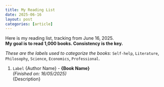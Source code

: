 ```yaml
---
title: My Reading List
date: 2025-06-16
layout: post
categories: [article]
---
```


Here is my reading list, tracking from June 16, 2025.  
**My goal is to read 1,000 books. Consistency is the key.**

*These are the labels used to categorize the books:* `Self-help`, `Literature`, `Philosophy`, `Science`, `Economics`, `Professional`.

1. `Label` {Author Name} - **{Book Name}**  
*(Finished on: 16/05/2025)*  
{Description}
